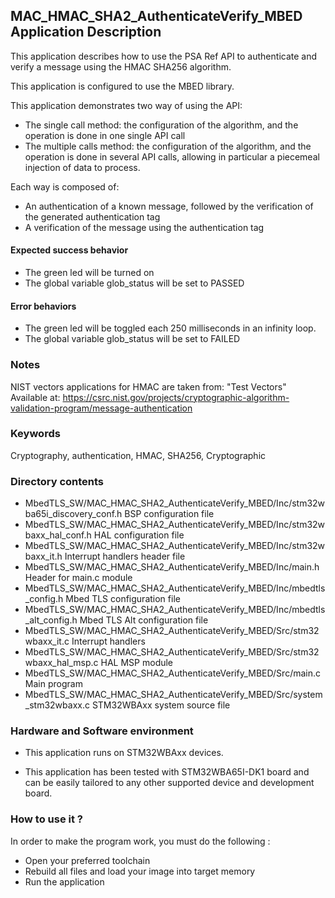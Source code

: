 ## <b>MAC_HMAC_SHA2_AuthenticateVerify_MBED Application Description</b>

This application describes how to use the PSA Ref API to authenticate and verify
a message using the HMAC SHA256 algorithm.

This application is configured to use the MBED library.

This application demonstrates two way of using the API:

  - The single call method: the configuration of the algorithm, and the operation is done
in one single API call
  - The multiple calls method: the configuration of the algorithm, and the operation is done
in several API calls, allowing in particular a piecemeal injection of data to process.

Each way is composed of:

  - An authentication of a known message, followed by the verification of the generated authentication tag
  - A verification of the message using the authentication tag

####  <b>Expected success behavior</b>

- The green led will be turned on
- The global variable glob_status will be set to PASSED

#### <b>Error behaviors</b>

- The green led will be toggled each 250 milliseconds in an infinity loop.
- The global variable glob_status will be set to FAILED

### <b>Notes</b>
NIST vectors applications for HMAC are taken from:
"Test Vectors"
Available at:
 https://csrc.nist.gov/projects/cryptographic-algorithm-validation-program/message-authentication

### <b>Keywords</b>

Cryptography, authentication, HMAC, SHA256, Cryptographic

### <b>Directory contents</b>

  - MbedTLS_SW/MAC_HMAC_SHA2_AuthenticateVerify_MBED/Inc/stm32wba65i_discovery_conf.h     BSP configuration file
  - MbedTLS_SW/MAC_HMAC_SHA2_AuthenticateVerify_MBED/Inc/stm32wbaxx_hal_conf.h    HAL configuration file
  - MbedTLS_SW/MAC_HMAC_SHA2_AuthenticateVerify_MBED/Inc/stm32wbaxx_it.h          Interrupt handlers header file
  - MbedTLS_SW/MAC_HMAC_SHA2_AuthenticateVerify_MBED/Inc/main.h                        Header for main.c module
  - MbedTLS_SW/MAC_HMAC_SHA2_AuthenticateVerify_MBED/Inc/mbedtls_config.h              Mbed TLS configuration file
  - MbedTLS_SW/MAC_HMAC_SHA2_AuthenticateVerify_MBED/Inc/mbedtls_alt_config.h          Mbed TLS Alt configuration file
  - MbedTLS_SW/MAC_HMAC_SHA2_AuthenticateVerify_MBED/Src/stm32wbaxx_it.c          Interrupt handlers
  - MbedTLS_SW/MAC_HMAC_SHA2_AuthenticateVerify_MBED/Src/stm32wbaxx_hal_msp.c     HAL MSP module
  - MbedTLS_SW/MAC_HMAC_SHA2_AuthenticateVerify_MBED/Src/main.c                        Main program
  - MbedTLS_SW/MAC_HMAC_SHA2_AuthenticateVerify_MBED/Src/system_stm32wbaxx.c      STM32WBAxx system source file

### <b>Hardware and Software environment</b>

  - This application runs on STM32WBAxx devices.

  - This application has been tested with STM32WBA65I-DK1 board and can be
    easily tailored to any other supported device and development board.

###  <b>How to use it ?</b>

In order to make the program work, you must do the following :

 - Open your preferred toolchain
 - Rebuild all files and load your image into target memory
 - Run the application

